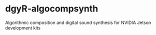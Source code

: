 # dgyR-algocompsynth
Algorithmic composition and digital sound synthesis for NVIDIA Jetson development kits

